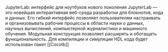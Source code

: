 JupyterLab: интерфейс для ноутбуков нового поколения
JupyterLab — это новейшая интерактивная веб-среда разработки для блокнотов, кода и данных. Его гибкий интерфейс позволяет пользователям настраивать и организовывать рабочие процессы в области науки о данных, научных вычислений, компьютерной журналистики и машинного обучения. Модульная конструкция позволяет расширять и обогащать функциональность.
Для компиляции и симуляции HDL кода
будет использован пакет [[Cocotb]]